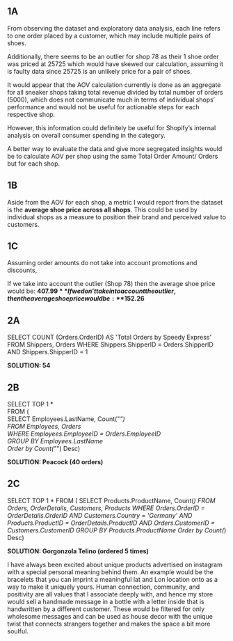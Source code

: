 ## 1A

From observing the dataset and exploratory data analysis, each line refers to one order placed by a customer, which may include multiple pairs of shoes. 

Additionally, there seems to be an outlier for shop 78 as their 1 shoe order was priced at 25725 which would have skewed our calculation, assuming it is faulty data since 25725 is an unlikely price for a pair of shoes.

It would appear that the AOV calculation currently is done as an aggregate for all sneaker shops taking total revenue divided by total number of orders (5000), which does not communicate much in terms of individual shops’ performance and would not be useful for actionable steps for each respective shop.

However, this information could definitely be useful for Shopify’s internal analysis on overall consumer spending in the category.

A better way to evaluate the data and give more segregated insights would be to calculate AOV per shop using the same Total Order Amount/ Orders but for each shop.

## 1B

Aside from the AOV for each shop, a metric I would report from the dataset is the **average shoe price across all shops**. This could be used by individual shops as a measure to position their brand and perceived value to customers. 

## 1C
Assuming order amounts do not take into account promotions and discounts,

If we take into account the outlier (Shop 78) then the average shoe price would be: **$407.99**
If we don’t take into account the outlier, then the average shoe price would be: **$152.26**

## 2A

SELECT COUNT (Orders.OrderID) AS 'Total Orders by Speedy Express' 
FROM Shippers, Orders
WHERE Shippers.ShipperID = Orders.ShipperID AND
Shippers.ShipperID = 1

**SOLUTION: 54**

## 2B

SELECT TOP 1 \* <br/>
FROM ( <br/>
	SELECT Employees.LastName, Count("*") <br/>
	FROM Employees, Orders <br/>
	WHERE Employees.EmployeeID = Orders.EmployeeID <br/>
	GROUP BY Employees.LastName <br/>
	Order by Count("*") Desc)  <br/>

**SOLUTION: Peacock (40 orders)**

## 2C

SELECT TOP 1 *
FROM (
	SELECT Products.ProductName, Count(*)
	FROM Orders, OrderDetails, Customers, Products
	WHERE Orders.OrderID = OrderDetails.OrderID AND
    		Customers.Country = 'Germany' AND
        		Products.ProductID = OrderDetails.ProductID AND
        		Orders.CustomerID = Customers.CustomerID
	GROUP BY Products.ProductName
	Order by Count(*) Desc) 

**SOLUTION: Gorgonzola Telino (ordered 5 times)**

I have always been excited about unique products advertised on instagram with a special personal meaning behind them. An example would be the bracelets that you can imprint a meaningful lat and Lon location onto as a way to make it uniquely yours. Human connection, community, and positivity are all values that I associate deeply with, and hence my store would sell a handmade message in a bottle with a letter inside that is handwritten by a different customer. These would be filtered for only wholesome messages and can be used as house decor with the unique twist that connects strangers together and makes the space a bit more soulful. 
